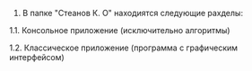 1. В папке "Стеанов К. О" находиятся следующие рахделы:
   

1.1. Консольное приложение (исключительно алгоритмы)

1.2. Классическое приложение (программа с графическим интерфейсом)

